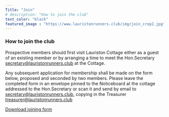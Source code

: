 ```yaml
---
Title: "Join"
# description: "How to join the club"
text_color: "black"
featured_image : "https://www.lauristonrunners.club/img/join_crop2.jpg"
---
```


### How to join the club

Prospective members should first visit Lauriston Cottage either as a guest of an existing member or by arranging a time to meet the Hon.Secretary secretary@lauristonrunners.club at the Cottage.

Any subsequent application for membership shall be made on the form below, proposed and seconded by two members. Please leave the completed form in an envelope pinned to the Noticeboard at the cottage addressed to the Hon.Secretary or scan it and send by email to secretary@lauristonrunners.club, copying in the Treasurer treasurer@lauristonrunners.club

[Download joining form](/docs/join.pdf)
